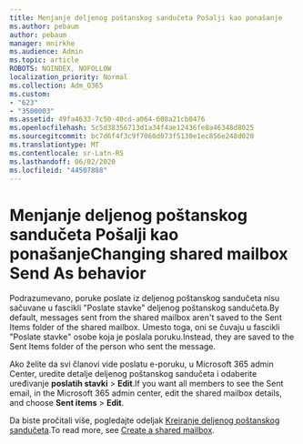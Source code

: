 ```yaml
---
title: Menjanje deljenog poštanskog sandučeta Pošalji kao ponašanje
ms.author: pebaum
author: pebaum
manager: mnirkhe
ms.audience: Admin
ms.topic: article
ROBOTS: NOINDEX, NOFOLLOW
localization_priority: Normal
ms.collection: Adm_O365
ms.custom:
- "623"
- "3500003"
ms.assetid: 49fa4633-7c50-40cd-a064-608a21cb0476
ms.openlocfilehash: 5c5d38356713d1a34f4ae12436fe8a46348d8025
ms.sourcegitcommit: bc7d6f4f3c9f7060d073f5130e1ec856e248d020
ms.translationtype: MT
ms.contentlocale: sr-Latn-RS
ms.lasthandoff: 06/02/2020
ms.locfileid: "44507888"
---
```

# <a name="changing-shared-mailbox-send-as-behavior"></a><span data-ttu-id="179bc-102">Menjanje deljenog poštanskog sandučeta Pošalji kao ponašanje</span><span class="sxs-lookup"><span data-stu-id="179bc-102">Changing shared mailbox Send As behavior</span></span>

<span data-ttu-id="179bc-103">Podrazumevano, poruke poslate iz deljenog poštanskog sandučeta nisu sačuvane u fascikli "Poslate stavke" deljenog poštanskog sandučeta.</span><span class="sxs-lookup"><span data-stu-id="179bc-103">By default, messages sent from the shared mailbox aren't saved to the Sent Items folder of the shared mailbox.</span></span> <span data-ttu-id="179bc-104">Umesto toga, oni se čuvaju u fascikli "Poslate stavke" osobe koja je poslala poruku.</span><span class="sxs-lookup"><span data-stu-id="179bc-104">Instead, they are saved to the Sent Items folder of the person who sent the message.</span></span>
  
<span data-ttu-id="179bc-105">Ako želite da svi članovi vide poslatu e-poruku, u Microsoft 365 admin Center, uredite detalje deljenog poštanskog sandučeta i odaberite uređivanje **poslatih stavki** \> **Edit**.</span><span class="sxs-lookup"><span data-stu-id="179bc-105">If you want all members to see the Sent email, in the Microsoft 365 admin center, edit the shared mailbox details, and choose **Sent items** \> **Edit**.</span></span>
  
<span data-ttu-id="179bc-106">Da biste pročitali više, pogledajte odeljak [Kreiranje deljenog poštanskog sandučeta](https://docs.microsoft.com/microsoft-365/admin/email/create-a-shared-mailbox).</span><span class="sxs-lookup"><span data-stu-id="179bc-106">To read more, see [Create a shared mailbox](https://docs.microsoft.com/microsoft-365/admin/email/create-a-shared-mailbox).</span></span>
  